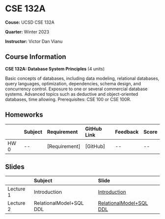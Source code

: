 # CSE 132A

**Couse:** UCSD CSE 132A

**Quarter:** Winter 2023

**Instructor:** Victor Dan Vianu

## Course Information

**CSE 132A: Database System Principles** (4 units)


Basic concepts of databases, including data modeling, relational databases, query languages, optimization, dependencies, schema design, and concurrency control. Exposure to one or several commercial database systems. Advanced topics such as deductive and object-oriented databases, time allowing. Prerequisites: CSE 100 or CSE 100R.

## Homeworks
|       |Subject    |Requirement   |GitHub Link   |Feedback   |Score  |
|:------|:----------|:-------------|:-------------|:----------|:------|
|HW 0 |-- |[Requirement]|[GitHub] |--  |--    |

## Slides
|       |Subject    |Slide   |
|:------|:----------|:-------------|
|Lecture 1 |Introduction |[Introduction](./slides/introduction.pdf)  |
|Lecture 2 |RelationalModel+SQL DDL |[RelationalModel+SQL DDL](./slides/RelationalModel%2BSQL%20DDL.pdf)  |
